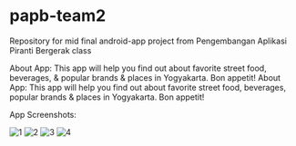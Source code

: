 # papb-team2
Repository for mid final android-app project from Pengembangan Aplikasi Piranti Bergerak class

About App: This app will help you find out about favorite street food, beverages, & popular brands & places in Yogyakarta. Bon appetit!
About App: This app will help you find out about favorite street food, beverages, popular brands & places in Yogyakarta. Bon appetit!

App Screenshots:

![1](https://user-images.githubusercontent.com/50507006/137009175-abd5effd-9768-47d3-ad44-ae552f9d3895.jpg)
![2](https://user-images.githubusercontent.com/50507006/137009436-c7ce4715-8a8c-42c7-bb19-a916ef02ab34.jpg)
![3](https://user-images.githubusercontent.com/50507006/137009460-4f090546-c6ee-4131-a6ba-c51b05f1f08a.jpg)
![4](https://user-images.githubusercontent.com/50507006/137009470-0eb5b34e-5f2a-488d-95a3-4792c86082ff.jpg)

